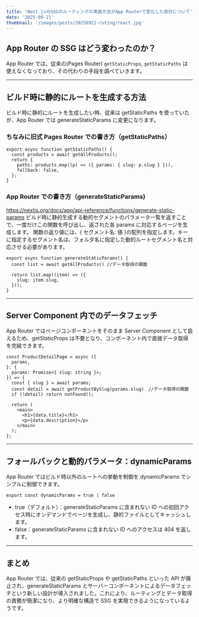 ```yaml
---
title: 'Next.jsのSSGのルーティングの実装方法がApp Routerで変化した部分について'
date: '2025-09-21'
thumbnail: '/images/posts/20250921-ruting/react.jpg'
---
```


## App Router の SSG はどう変わったのか？

App Router では、従来の(Pages Router) `getStaticProps`, `getStaticPaths` は使えなくなっており、その代わりの手段を調べていきます。

---

## ビルド時に静的にルートを生成する方法

ビルド時に静的にルートを生成したい時、従来は getStaticPaths を使っていたが、App Router では generateStaticParams に変更になります。

### ちなみに旧式 Pages Router での書き方（getStaticPaths）

```
export async function getStaticPaths() {
  const products = await getAllProducts();
  return {
    paths: products.map((p) => ({ params: { slug: p.slug } })),
    fallback: false,
  };
}
```

### App Router での書き方（generateStaticParams)

https://nextjs.org/docs/app/api-reference/functions/generate-static-params
ビルド時に静的生成する動的セグメントのパラメータ一覧を返すことで、一度だけこの関数を呼び出し、返された各 params に対応するページを生成します。
関数の返り値には、{ セグメント名: 値 }の配列を指定します。キーに指定するセグメント名は、フォルダ名に指定した動的ルートセグメント名と対応させる必要があります。

```
export async function generateStaticParams() {
  const list = await getAllProducts() //データ取得の関数

  return list.map((item) => ({
    slug: item.slug,
  }));
}
```

---

## Server Component 内でのデータフェッチ

App Router ではページコンポーネントをそのまま Server Component として扱えるため、getStaticProps は不要となり、コンポーネント内で直接データ取得を完結できます。

```
const ProductDetailPage = async ({
  params,
}: {
  params: Promise<{ slug: string }>;
}) => {
  const { slug } = await params;
  const detail = await getProductBySlug(params.slug)　//データ取得の関数
  if (!detail) return notFound();

  return (
    <main>
      <h1>{data.title}</h1>
      <p>{data.description}</p>
    </main>
  );
};
```

---

## フォールバックと動的パラメータ：dynamicParams

App Router ではビルド時以外のルートへの挙動を制御を dynamicParams でシンプルに制御できます。

```
export const dynamicParams = true | false
```

- true（デフォルト）：generateStaticParams に含まれない ID への初回アクセス時にオンデマンドでページを生成し、静的ファイルとしてキャッシュします。
- false：generateStaticParams に含まれない ID へのアクセスは 404 を返します。

---

## まとめ

App Router では、従来の getStaticProps や getStaticPaths といった API が廃止され、generateStaticParams とサーバーコンポーネントによるデータフェッチという新しい設計が導入されました。これにより、ルーティングとデータ取得の責務が簡潔になり、より明確な構造で SSG を実現できるようになっているようです。
